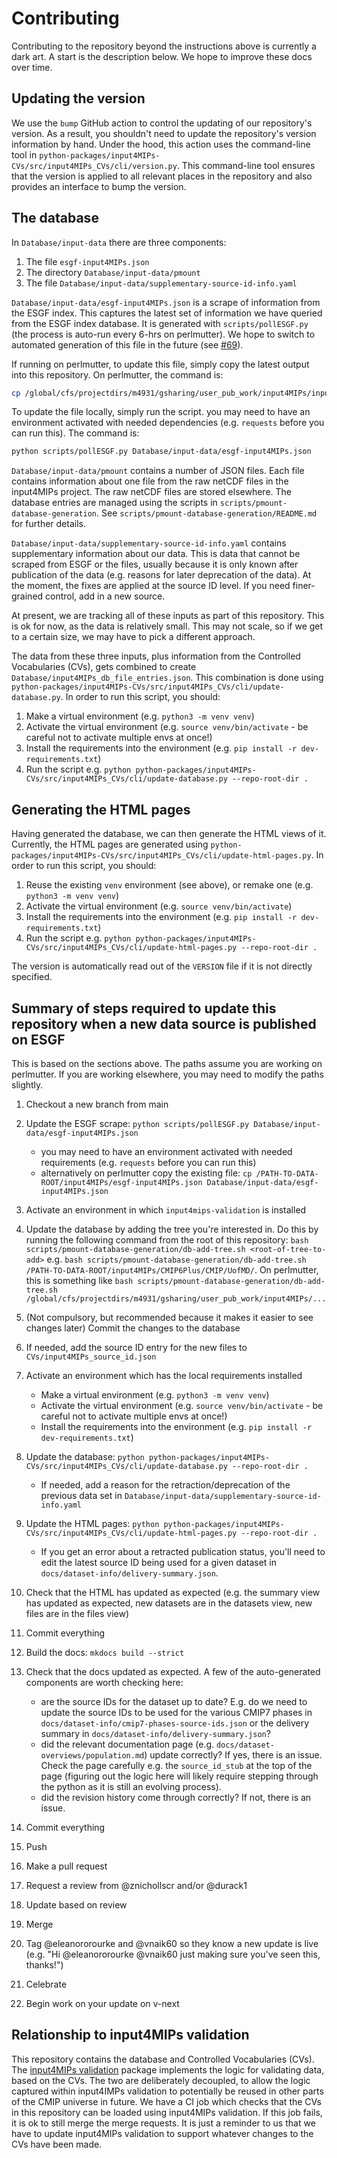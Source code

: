# Contributing

Contributing to the repository beyond the instructions above is currently a dark art.
A start is the description below.
We hope to improve these docs over time.

## Updating the version

We use the `bump` GitHub action to control the updating of our repository's version.
As a result, you shouldn't need to update the repository's version information by hand.
Under the hood, this action uses the command-line tool in
`python-packages/input4MIPs-CVs/src/input4MIPs_CVs/cli/version.py`.
This command-line tool ensures that the version is applied to all relevant places in the repository
and also provides an interface to bump the version.

## The database

In `Database/input-data` there are three components:

1. The file `esgf-input4MIPs.json`
1. The directory `Database/input-data/pmount`
1. The file `Database/input-data/supplementary-source-id-info.yaml`

`Database/input-data/esgf-input4MIPs.json` is a scrape of information from the ESGF index.
This captures the latest set of information we have queried from the ESGF index database.
It is generated with `scripts/pollESGF.py` (the process is auto-run every 6-hrs on perlmutter).
We hope to switch to automated generation of this file in the future
(see [#69](https://github.com/PCMDI/input4MIPs_CVs/issues/69)).

If running on perlmutter, to update this file, simply copy the latest output into this repository.
On perlmutter, the command is:

```sh
cp /global/cfs/projectdirs/m4931/gsharing/user_pub_work/input4MIPs/input4MIPs/esgf-input4MIPs.json Database/input-data/esgf-input4MIPs.json
```

To update the file locally, simply run the script.
you may need to have an environment activated with needed dependencies
(e.g. `requests` before you can run this).
The command is:

```sh
python scripts/pollESGF.py Database/input-data/esgf-input4MIPs.json
```

`Database/input-data/pmount` contains a number of JSON files.
Each file contains information about one file
from the raw netCDF files in the input4MIPs project.
The raw netCDF files are stored elsewhere.
The database entries are managed using the scripts in
`scripts/pmount-database-generation`.
See `scripts/pmount-database-generation/README.md`
for further details.

`Database/input-data/supplementary-source-id-info.yaml`
contains supplementary information about our data.
This is data that cannot be scraped from ESGF or the files,
usually because it is only known after publication of the data
(e.g. reasons for later deprecation of the data).
At the moment, the fixes are applied at the source ID level.
If you need finer-grained control, add in a new source.

At present, we are tracking all of these inputs as part of this repository.
This is ok for now, as the data is relatively small.
This may not scale, so if we get to a certain size, we may have to pick a different approach.

The data from these three inputs, plus information from the Controlled Vocabularies (CVs),
gets combined to create `Database/input4MIPs_db_file_entries.json`.
This combination is done using `python-packages/input4MIPs-CVs/src/input4MIPs_CVs/cli/update-database.py`.
In order to run this script, you should:

1. Make a virtual environment (e.g. `python3 -m venv venv`)
2. Activate the virtual environment (e.g. `source venv/bin/activate` - be careful not to activate multiple envs at once!)
3. Install the requirements into the environment
   (e.g. `pip install -r dev-requirements.txt`)
4. Run the script e.g. `python python-packages/input4MIPs-CVs/src/input4MIPs_CVs/cli/update-database.py --repo-root-dir .`

## Generating the HTML pages

Having generated the database, we can then generate the HTML views of it.
Currently, the HTML pages are generated using 
`python-packages/input4MIPs-CVs/src/input4MIPs_CVs/cli/update-html-pages.py`.
In order to run this script, you should:

1. Reuse the existing `venv` environment (see above), or remake one (e.g. `python3 -m venv venv`)
2. Activate the virtual environment (e.g. `source venv/bin/activate`)
3. Install the requirements into the environment
   (e.g. `pip install -r dev-requirements.txt`)
4. Run the script 
   e.g. `python python-packages/input4MIPs-CVs/src/input4MIPs_CVs/cli/update-html-pages.py --repo-root-dir .`

The version is automatically read out of the `VERSION` file if it is not directly specified.

## Summary of steps required to update this repository when a new data source is published on ESGF

This is based on the sections above.
The paths assume you are working on perlmutter.
If you are working elsewhere, you may need to modify the paths slightly.

1. Checkout a new branch from main
1. Update the ESGF scrape: `python scripts/pollESGF.py Database/input-data/esgf-input4MIPs.json`
    - you may need to have an environment activated with needed requirements (e.g. `requests` before you can run this)
    - alternatively on perlmutter copy the existing file: `cp /PATH-TO-DATA-ROOT/input4MIPs/esgf-input4MIPs.json Database/input-data/esgf-input4MIPs.json`
1. Activate an environment in which `input4mips-validation` is installed
1. Update the database by adding the tree you're interested in. 
   Do this by running the following command from the root of this repository: 
   `bash scripts/pmount-database-generation/db-add-tree.sh <root-of-tree-to-add>` 
   e.g. `bash scripts/pmount-database-generation/db-add-tree.sh /PATH-TO-DATA-ROOT/input4MIPs/CMIP6Plus/CMIP/UofMD/`.
   On perlmutter, this is something like
   `bash scripts/pmount-database-generation/db-add-tree.sh /global/cfs/projectdirs/m4931/gsharing/user_pub_work/input4MIPs/...`
1. (Not compulsory, but recommended because it makes it easier to see changes later) 
   Commit the changes to the database
1. If needed, add the source ID entry for the new files to `CVs/input4MIPs_source_id.json`
1. Activate an environment which has the local requirements installed
    - Make a virtual environment (e.g. `python3 -m venv venv`)
    - Activate the virtual environment (e.g. `source venv/bin/activate` - be careful not to activate multiple envs at once!)
    - Install the requirements into the environment (e.g. `pip install -r dev-requirements.txt`)
1. Update the database: `python python-packages/input4MIPs-CVs/src/input4MIPs_CVs/cli/update-database.py --repo-root-dir .`
    - If needed, add a reason for the retraction/deprecation of the previous data set in `Database/input-data/supplementary-source-id-info.yaml`
1. Update the HTML pages: `python python-packages/input4MIPs-CVs/src/input4MIPs_CVs/cli/update-html-pages.py --repo-root-dir .`
    - If you get an error about a retracted publication status,
      you'll need to edit the latest source ID being used for a given dataset
      in `docs/dataset-info/delivery-summary.json`.
1. Check that the HTML has updated as expected 
   (e.g. the summary view has updated as expected, new datasets are in the datasets view, new files are in the files view)
1. Commit everything
1. Build the docs: `mkdocs build --strict`
1. Check that the docs updated as expected.
   A few of the auto-generated components are worth checking here:

    - are the source IDs for the dataset up to date?
      E.g. do we need to update the source IDs to be used for the various CMIP7 phases in
      `docs/dataset-info/cmip7-phases-source-ids.json`
      or the delivery summary in `docs/dataset-info/delivery-summary.json`?
    - did the relevant documentation page (e.g. `docs/dataset-overviews/population.md`) update correctly?
      If yes, there is an issue. Check the page carefully e.g. the `source_id_stub` at the top of the page
      (figuring out the logic here will likely require stepping through the python as it is still an evolving process).
    - did the revision history come through correctly? If not, there is an issue.

1. Commit everything
1. Push
1. Make a pull request
1. Request a review from @znichollscr and/or @durack1
1. Update based on review
1. Merge
1. Tag @eleanororourke and @vnaik60 so they know a new update is live (e.g. "Hi @eleanororourke @vnaik60 just making sure you've seen this, thanks!")
1. Celebrate
1. Begin work on your update on v-next

## Relationship to input4MIPs validation

This repository contains the database and Controlled Vocabularies (CVs).
The [input4MIPs validation](https://github.com/climate-resource/input4mips_validation)
package implements the logic for validating data, based on the CVs.
The two are deliberately decoupled, to allow the logic captured within
input4IMPs validation to potentially be reused in other parts of the CMIP universe in future.
We have a CI job which checks that the CVs in this repository can be loaded using input4MIPs validation.
If this job fails, it is ok to still merge the merge requests.
It is just a reminder to us that we have to update input4MIPs validation
to support whatever changes to the CVs have been made.
